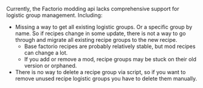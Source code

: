 Currently, the Factorio modding api lacks comprehensive support for logistic group management. Including:
- Missing a way to get all existing logistic groups. Or a specific group by name. So if recipes change in some update, there is not a way to go through and migrate all existing recipe groups to the new recipe.
  - Base factorio recipes are probably relatively stable, but mod recipes can change a lot.
  - If you add or remove a mod, recipe groups may be stuck on their old version or orphaned.
- There is no way to delete a recipe group via script, so if you want to remove unused recipe logistic groups you have to delete them manually.